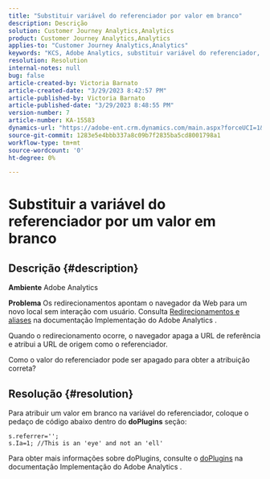 ```yaml
---
title: "Substituir variável do referenciador por valor em branco"
description: Descrição
solution: Customer Journey Analytics,Analytics
product: Customer Journey Analytics,Analytics
applies-to: "Customer Journey Analytics,Analytics"
keywords: "KCS, Adobe Analytics, substituir variável do referenciador, valor em branco"
resolution: Resolution
internal-notes: null
bug: false
article-created-by: Victoria Barnato
article-created-date: "3/29/2023 8:42:57 PM"
article-published-by: Victoria Barnato
article-published-date: "3/29/2023 8:48:55 PM"
version-number: 7
article-number: KA-15583
dynamics-url: "https://adobe-ent.crm.dynamics.com/main.aspx?forceUCI=1&pagetype=entityrecord&etn=knowledgearticle&id=60f6c843-72ce-ed11-b597-6045bd006268"
source-git-commit: 1283e5e4bbb337a8c09b7f2835ba5cd8001798a1
workflow-type: tm+mt
source-wordcount: '0'
ht-degree: 0%

---
```


# Substituir a variável do referenciador por um valor em branco

## Descrição {#description}


<b>Ambiente</b>
Adobe Analytics

<b>Problema</b>
Os redirecionamentos apontam o navegador da Web para um novo local sem interação com usuário. Consulta [Redirecionamentos e aliases](https://experienceleague.adobe.com/docs/analytics/technotes/redirects.html) na documentação Implementação do Adobe Analytics .

Quando o redirecionamento ocorre, o navegador apaga a URL de referência e atribui a URL de origem como o referenciador.

Como o valor do referenciador pode ser apagado para obter a atribuição correta?


## Resolução {#resolution}


Para atribuir um valor em branco na variável do referenciador, coloque o pedaço de código abaixo dentro do <b>doPlugins</b> seção:


```
s.referrer='';
s.Ia=1; //This is an 'eye' and not an 'ell'
```


Para obter mais informações sobre doPlugins, consulte o [doPlugins](https://experienceleague.adobe.com/docs/analytics/implementation/vars/functions/doplugins.html) na documentação Implementação do Adobe Analytics .


